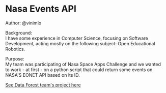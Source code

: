 # Nasa Events API      
Author: @vinimlo                                                                                            

Background:  
I have some experience in Computer Science, focusing on Software Development, acting mostly on the following subject: Open Educational Robotics.

Purpose:  
My team was participating of Nasa Space Apps Challenge and we wanted to work - at first - on a python script that could return some events on NASA'S EONET API based on its ID.

[See Data Forest team's project here](https://2019.spaceappschallenge.org/challenges/living-our-world/spot-fire-v20/teams/data-forest/project)
